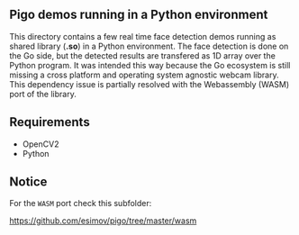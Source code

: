 ## Pigo demos running in a Python environment

This directory contains a few real time face detection demos running as shared library (**.so**) in a Python environment. The face detection is done on the Go side, but the detected results are transfered as 1D array over the Python program. It was intended this way because the Go ecosystem is still missing a cross platform and operating system agnostic webcam library. This dependency issue is partially resolved with the Webassembly (WASM) port of the library.

## Requirements
- OpenCV2
- Python

## Notice

For the `WASM` port check this subfolder:

https://github.com/esimov/pigo/tree/master/wasm

